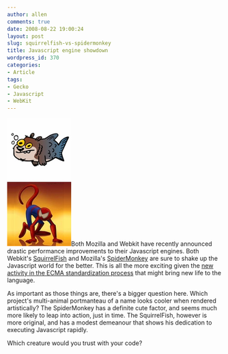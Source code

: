 ```yaml
---
author: allen
comments: true
date: 2008-08-22 19:00:24
layout: post
slug: squirrelfish-vs-spidermonkey
title: Javascript engine showdown
wordpress_id: 370
categories:
- Article
tags:
- Gecko
- Javascript
- WebKit
---
```


![](/images/wp-uploads/2008/08/javascript_avatars.jpg)Both Mozilla and Webkit have recently announced drastic performance improvements to their Javascript engines. Both Webkit's [SquirrelFish](http://webkit.org/blog/189/announcing-squirrelfish/) and Mozilla's [SpiderMonkey](http://shaver.off.net/diary/2008/08/22/the-birth-of-a-faster-monkey/) are sure to shake up the Javascript world for the better. This is all the more exciting given the [new activity in the ECMA standardization process](http://yuiblog.com/blog/2008/08/14/premature-standardization/) that might bring new life to the language.

As important as those things are, there's a bigger question here. Which project's multi-animal portmanteau of a name looks cooler when rendered artistically? The SpiderMonkey has a definite cute factor, and seems much more likely to leap into action, just in time. The SquirrelFish, however is more original, and has a modest demeanour that shows his dedication to executing Javascript rapidly.

Which creature would you trust with your code?
